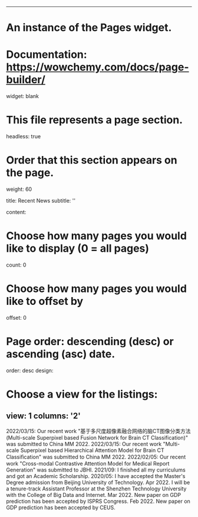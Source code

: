 <!-- ---
# An instance of the Pages widget.
# Documentation: https://wowchemy.com/docs/page-builder/
widget: portfolio

# This file represents a page section.
headless: true

# Order that this section appears on the page.
weight: 60

title: Recent News
subtitle:

content:
  page_type: news
  filter_default: 0

design:
  # Choose a view for the listings:
  view: 1
  columns: '2'
--- -->


---
# An instance of the Pages widget.
# Documentation: https://wowchemy.com/docs/page-builder/
widget: blank

# This file represents a page section.
headless: true

# Order that this section appears on the page.
weight: 60

title: Recent News
subtitle: ''

content:

  # Choose how many pages you would like to display (0 = all pages)
  count: 0
  # Choose how many pages you would like to offset by
  offset: 0
  # Page order: descending (desc) or ascending (asc) date.
  order: desc
design:
  # Choose a view for the listings:
  view: 1
  columns: '2'
---

2022/03/15: Our recent work "基于多尺度超像素融合网络的脑CT图像分类方法(Multi-scale Superpixel based Fusion Network for Brain CT Classification)" was submitted to China MM 2022.
2022/03/15: Our recent work "Multi-scale Superpixel based Hierarchical Attention Model  for  Brain  CT  Classiﬁcation" was submitted to China MM 2022.
2022/02/05: Our recent work "Cross-modal Contrastive Attention Model for Medical Report Generation" was submitted to JBHI. 
2021/09: I finished all my curriculums and got an Academic Scholarship.
2020/05: I have accepted the Master's Degree admission from Beijing University of Technology.
Apr 2022. I will be a tenure-track Assistant Professor at the Shenzhen Technology University with the College of Big Data and Internet.
Mar 2022. New paper on GDP prediction has been accepted by ISPRS Congress.
Feb 2022. New paper on GDP prediction has been accepted by CEUS.

